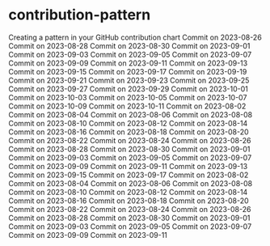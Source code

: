 # contribution-pattern
Creating a pattern in your GitHub contribution chart 
Commit on 2023-08-26
Commit on 2023-08-28
Commit on 2023-08-30
Commit on 2023-09-01
Commit on 2023-09-03
Commit on 2023-09-05
Commit on 2023-09-07
Commit on 2023-09-09
Commit on 2023-09-11
Commit on 2023-09-13
Commit on 2023-09-15
Commit on 2023-09-17
Commit on 2023-09-19
Commit on 2023-09-21
Commit on 2023-09-23
Commit on 2023-09-25
Commit on 2023-09-27
Commit on 2023-09-29
Commit on 2023-10-01
Commit on 2023-10-03
Commit on 2023-10-05
Commit on 2023-10-07
Commit on 2023-10-09
Commit on 2023-10-11
Commit on 2023-08-02
Commit on 2023-08-04
Commit on 2023-08-06
Commit on 2023-08-08
Commit on 2023-08-10
Commit on 2023-08-12
Commit on 2023-08-14
Commit on 2023-08-16
Commit on 2023-08-18
Commit on 2023-08-20
Commit on 2023-08-22
Commit on 2023-08-24
Commit on 2023-08-26
Commit on 2023-08-28
Commit on 2023-08-30
Commit on 2023-09-01
Commit on 2023-09-03
Commit on 2023-09-05
Commit on 2023-09-07
Commit on 2023-09-09
Commit on 2023-09-11
Commit on 2023-09-13
Commit on 2023-09-15
Commit on 2023-09-17
Commit on 2023-08-02
Commit on 2023-08-04
Commit on 2023-08-06
Commit on 2023-08-08
Commit on 2023-08-10
Commit on 2023-08-12
Commit on 2023-08-14
Commit on 2023-08-16
Commit on 2023-08-18
Commit on 2023-08-20
Commit on 2023-08-22
Commit on 2023-08-24
Commit on 2023-08-26
Commit on 2023-08-28
Commit on 2023-08-30
Commit on 2023-09-01
Commit on 2023-09-03
Commit on 2023-09-05
Commit on 2023-09-07
Commit on 2023-09-09
Commit on 2023-09-11
